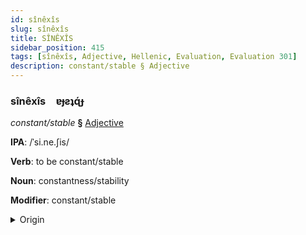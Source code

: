 ```yaml
---
id: sînêxîs
slug: sînêxîs
title: SÎNÊXÎS
sidebar_position: 415
tags: [sînêxîs, Adjective, Hellenic, Evaluation, Evaluation 301]
description: constant/stable § Adjective
---
```


### sînêxîs&emsp;<span kind="abugida">ɐɟƨʇɋ́ɟ</span>

*constant/stable* **§** [Adjective](../../tags/Adjective)

**IPA**: /ˈsi.ne.ʃis/

**Verb**: to be constant/stable

**Noun**: constantness/stability

**Modifier**: constant/stable

<details>
    <summary>Origin</summary>
    Greek συνεχής synechís /si.neˈçis/<br/>
    <em>Hellenic Language Family</em>
</details>